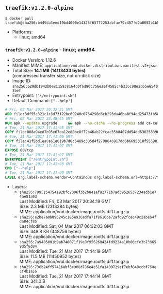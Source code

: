 ## `traefik:v1.2.0-alpine`

```console
$ docker pull traefik@sha256:b449da3eed19bd4090e14325f65772253abfae79c457fd2a0052b1b535e6e7da
```

-	Platforms:
	-	linux; amd64

### `traefik:v1.2.0-alpine` - linux; amd64

-	Docker Version: 1.12.6
-	Manifest MIME: `application/vnd.docker.distribution.manifest.v2+json`
-	Total Size: **14.1 MB (14113433 bytes)**  
	(compressed transfer size, not on-disk size)
-	Image ID: `sha256:629db1942b0e8115938164c0f6d80c756e2ef4585c4b336c98e2b55e65403bef`
-	Entrypoint: `["\/entrypoint.sh"]`
-	Default Command: `["--help"]`

```dockerfile
# Fri, 03 Mar 2017 20:32:21 GMT
ADD file:3df55c321c1c8d73f22bc69240c0764290d6cb293da46ba8f94ed25473fb5853 in / 
# Fri, 03 Mar 2017 23:48:45 GMT
RUN apk --update upgrade     && apk --no-cache --no-progress add ca-certificates     && rm -rf /var/cache/apk/*
# Tue, 21 Mar 2017 17:41:05 GMT
COPY file:008a94ed7b95e67ea12e80be8f72b46ab22fcae35b8407dd54dd630258396b47 in /usr/local/bin/ 
# Tue, 21 Mar 2017 17:41:06 GMT
COPY file:41f5bd1ea0a61e819b7d8c5489c305d4f2798046917dd6b6695318f555981727 in / 
# Tue, 21 Mar 2017 17:41:07 GMT
EXPOSE 80/tcp
# Tue, 21 Mar 2017 17:41:07 GMT
ENTRYPOINT ["/entrypoint.sh"]
# Tue, 21 Mar 2017 17:41:08 GMT
CMD ["--help"]
# Tue, 21 Mar 2017 17:41:09 GMT
LABEL org.label-schema.vendor=Containous org.label-schema.url=https://traefik.io org.label-schema.name=Traefik org.label-schema.description=A modern reverse-proxy org.label-schema.version=v1.2.0 org.label-schema.docker.schema-version=1.0
```

-	Layers:
	-	`sha256:7095154754192bfc2306f3b2b841ef82771b7ad39526537234adb1e74ae81a93`  
		Last Modified: Fri, 03 Mar 2017 20:34:19 GMT  
		Size: 2.3 MB (2313384 bytes)  
		MIME: application/vnd.docker.image.rootfs.diff.tar.gzip
	-	`sha256:e2be7a0b895245c185e936adfa71f8616de72afd92fcec49c2abeb4fda04cf85`  
		Last Modified: Sat, 04 Mar 2017 06:32:03 GMT  
		Size: 348.8 KB (348756 bytes)  
		MIME: application/vnd.docker.image.rootfs.diff.tar.gzip
	-	`sha256:7a9485001b9ab748071f19e9f956260424fd9224a18b80cfe3b73b659d5f8d04`  
		Last Modified: Tue, 21 Mar 2017 17:44:19 GMT  
		Size: 11.5 MB (11450952 bytes)  
		MIME: application/vnd.docker.image.rootfs.diff.tar.gzip
	-	`sha256:736b24ff57416abf3e900d786e4e51fa1409729af7ebf848ccbf768ecf4b1a56`  
		Last Modified: Tue, 21 Mar 2017 17:44:14 GMT  
		Size: 341.0 B  
		MIME: application/vnd.docker.image.rootfs.diff.tar.gzip
